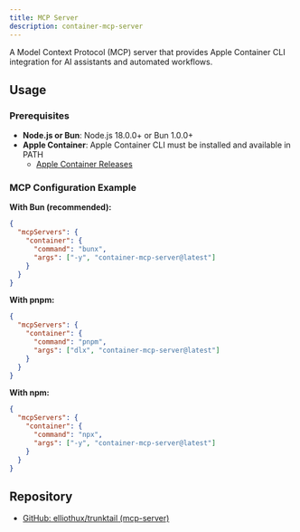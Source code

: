 ```yaml
---
title: MCP Server
description: container-mcp-server
---
```


A Model Context Protocol (MCP) server that provides Apple Container CLI integration for AI assistants and automated workflows.

## Usage

### Prerequisites

- **Node.js or Bun**: Node.js 18.0.0+ or Bun 1.0.0+
- **Apple Container**: Apple Container CLI must be installed and available in PATH
  - [Apple Container Releases](https://github.com/apple/container/releases)

### MCP Configuration Example

**With Bun (recommended):**

```json
{
  "mcpServers": {
    "container": {
      "command": "bunx",
      "args": ["-y", "container-mcp-server@latest"]
    }
  }
}
```

**With pnpm:**

```json
{
  "mcpServers": {
    "container": {
      "command": "pnpm",
      "args": ["dlx", "container-mcp-server@latest"]
    }
  }
}
```

**With npm:**

```json
{
  "mcpServers": {
    "container": {
      "command": "npx",
      "args": ["-y", "container-mcp-server@latest"]
    }
  }
}
```

## Repository

- [GitHub: elliothux/trunktail (mcp-server)](https://github.com/elliothux/trunktail/tree/main/packages/mcp-server)
